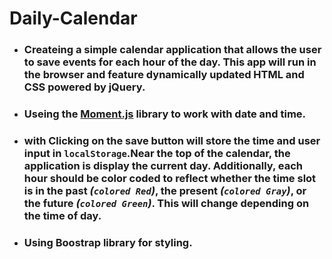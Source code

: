 # Daily-Calendar

* ### Createing a simple calendar application that allows the user to save events for each hour of the day. This app will run in the browser and feature dynamically updated HTML and CSS powered by jQuery.

* ### Useing the [Moment.js](https://momentjs.com/) library to work with date and time.

* ### with Clicking on the save button will store the time and user input in `localStorage`.Near the top of the calendar, the application is display the current day. Additionally, each hour should be color coded to reflect whether the time slot is in the past *(`colored Red`)*, the present *(`colored Gray`)*, or the future *(`colored Green`)*. This will change depending on the time of day.


* ### Using Boostrap library for styling.